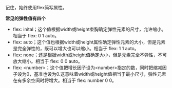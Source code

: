 记住，始终使用flex简写属性。

**常见的弹性值有四个**

* flex: inital；这个值根据width或height束胸确定弹性元素的尺寸，允许缩小。相当于 flex: 0 1 auto。
* flex: auto；这个值也根据width或height属性确定弹性元素的大小，但是元素是完全弹性的，既可以增大也可以缩小。相当于 flex: 1 1 auto。
* flex: none；还是根据width或height值确定大小，但是元素完全不弹性，不可放大缩小。相当于 flex: 0 0 auto。
* flex: \<number>；这个值把增长因子设为\<number>指定的数，同时把缩减因子设为0，基准也设为0.这意味着width或height值相当于最小尺寸，弹性元素在有多余空间时将增大。相当于 flex: number 0 0。

